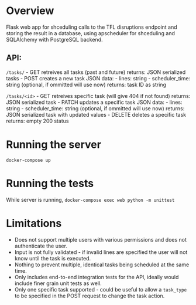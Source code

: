 # Overview

Flask web app for shceduling calls to the TFL disruptions endpoint and storing the result in a database, using apscheduler for shceduling and SQLAlchemy with PostgreSQL backend.

## API:

`/tasks/`
    - GET retreives all tasks (past and future)
        returns: JSON serialized tasks
    - POST creates a new task
        JSON data:
            - lines: string
            - scheduler_time: string (optional, if ommitted will use now)
        returns: task ID as string

`/tasks/<id>`
    - GET retreives specific task (will give 404 if not found)
        returns: JSON serialized task
    - PATCH updates a specific task
        JSON data:
            - lines: string
            - scheduler_time: string (optional, if ommitted will use now)
        returns: JSON serialized task with updated values
    - DELETE deletes a specific task
        returns: empty 200 status 


# Running the server

`docker-compose up`


# Running the tests

While server is running, `docker-compose exec web python -m unittest`


# Limitations

-   Does not support multiple users with various permissions and does not authenticate the user.
-   Input is not fully validated - if invalid lines are specified the user will not know until the task is executed.
-   Nothing to prevent multiple, identical tasks being scheduled at the same time.
-   Only includes end-to-end integration tests for the API, ideally would include finer grain unit tests as well.
-   Only one specific task supported - could be useful to allow a `task_type` to be specified in the POST request to change the task action.
